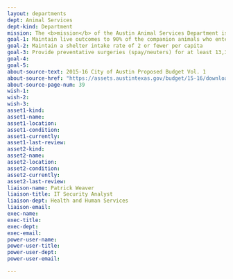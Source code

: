 ```yaml
---
layout: departments
dept: Animal Services
dept-kind: Department
mission: The <b>mission</b> of the Austin Animal Services Department is to prevent animal homelessness and promote humane, compassionate treatment of animals by enforcing regulations, providing a safety net for lost or homeless animals, and achieving live outcomes for at least 90% of sheltered pets.
goal-1: Maintain live outcomes to 90% of the companion animals who enter our care
goal-2: Maintain a shelter intake rate of 2 or fewer per capita
goal-3: Provide preventative surgeries (spay/neuters) for at least 13,300 animals annually
goal-4:
goal-5:
about-source-text: 2015-16 City of Austin Proposed Budget Vol. 1
about-source-href: "https://assets.austintexas.gov/budget/15-16/downloads/FY16_Proposed_Budget_Vol_1.pdf"
about-source-page-num: 39
wish-1:
wish-2:
wish-3:
asset1-kind:
asset1-name:
asset1-location:
asset1-condition:
asset1-currently:
asset1-last-review:
asset2-kind:
asset2-name:
asset2-location:
asset2-condition:
asset2-currently:
asset2-last-review:
liaison-name: Patrick Weaver
liaison-title: IT Security Analyst
liaison-dept: Health and Human Services
liaison-email:
exec-name:
exec-title:
exec-dept:
exec-email:
power-user-name:
power-user-title:
power-user-dept:
power-user-email:

---
```

